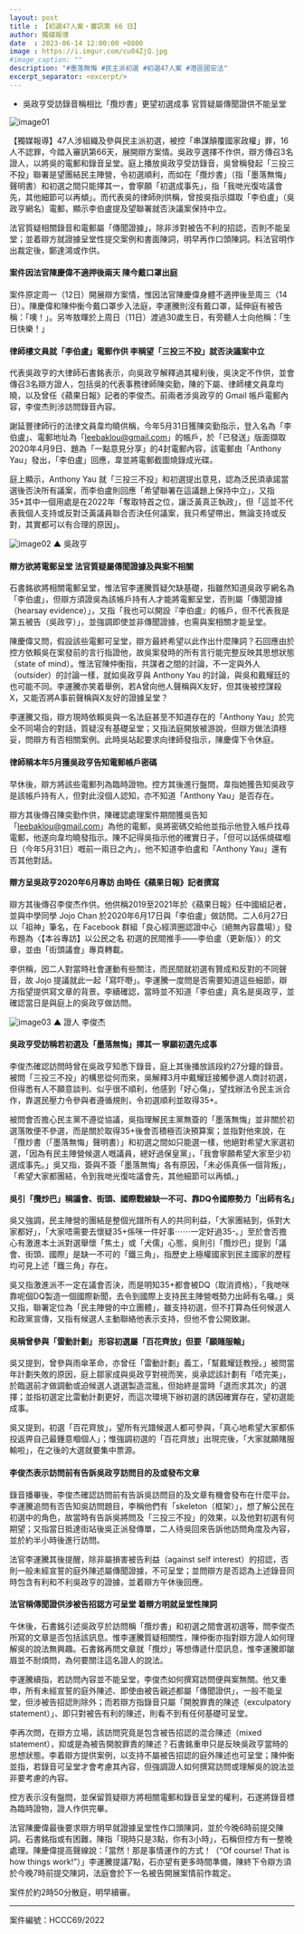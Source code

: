 ```yaml
---
layout: post
title : 【初選47人案・審訊第 66 日】
author: 獨媒報導
date  : 2023-06-14 12:00:00 +0800
image : https://i.imgur.com/cu04ZjQ.jpg
#image_caption: ""
description: "#墨落無悔 #民主派初選 #初選47人案 #港區國安法"
excerpt_separator: <excerpt/>
---
```


- 吳政亨受訪錄音稱相比「攬炒書」更望初選成事 官質疑屬傳聞證供不能呈堂

<excerpt/>

![image01](https://i.imgur.com/ZsnnAjm.png)

【獨媒報導】47人涉組織及參與民主派初選，被控「串謀顛覆國家政權」罪，16人不認罪，今踏入審訊第66天，展開辯方案情。吳政亨選擇不作供，辯方傳召3名證人，以將吳的電郵和錄音呈堂。庭上播放吳政亨受訪錄音，吳曾稱發起「三投三不投」聯署是望團結民主陣營，令初選順利，而如在「攬炒書」（指「墨落無悔」聲明書）和初選之間只能擇其一，會寧願「初選成事先」，指「我哋光復咗議會先，其他細節可以再傾」。而代表吳的律師則供稱，曾按吳指示擷取「李伯盧」（吳政亨網名）電郵，顯示李伯盧提及望聯署就否決議案保持中立。

法官質疑相關錄音和電郵屬「傳聞證據」，除非涉對被告不利的招認，否則不能呈堂；並着辯方就證據呈堂性提交案例和書面陳詞，明早再作口頭陳詞。料法官明作出裁定後，鄭達鴻或作供。

#### 案件因法官陳慶偉不適押後兩天 陳今戴口罩出庭

案件原定周一（12日）開展辯方案情，惟因法官陳慶偉身體不適押後至周三（14日）。陳慶偉和陳仲衡今戴口罩步入法庭，李運騰則沒有戴口罩，延伸庭有被告稱：「噢！」。另岑敖暉於上周日（11日）渡過30歲生日，有旁聽人士向他稱：「生日快樂！」

#### 律師樓文員就「李伯盧」電郵作供 李稱望「三投三不投」就否決議案中立

代表吳政亨的大律師石書銘表示，向吳政亨解釋過其權利後，吳決定不作供，並會傳召3名辯方證人，包括吳的代表事務律師陳奕勤，陳的下屬、律師樓文員韋均曉，以及曾任《蘋果日報》記者的李俊杰。前兩者涉吳政亨的 Gmail 帳戶電郵內容，李俊杰則涉訪問錄音內容。

謝延豐律師行的法律文員韋均曉供稱，今年5月31日獲陳奕勤指示，登入名為「李伯盧」、電郵地址為「leebaklou@gmail.com」的帳戶，於「已發送」版面擷取2020年4月9日、題為「一點意見分享」的4封電郵內容，該電郵由「Anthony Yau」發出，「李伯盧」回應，韋並將電郵截圖燒錄成光碟。

庭上顯示，Anthony Yau 就「三投三不投」和初選提出意見，認為泛民須承諾當選後否決所有議案，而李伯盧則回應「希望聯署在這議題上保持中立」，又指35+其中一個用處是在2022年「奪取特首之位，讓泛黃真正執政」，但「這並不代表我個人支持或反對泛黃議員聯合否決任何議案，我只希望帶出，無論支持或反對，其實都可以有合理的原因」。

![image02](https://i.imgur.com/8tN8m0q.png)
▲ 吳政亨

#### 辯方欲將電郵呈堂 法官質疑屬傳聞證據及與案不相關

石書銘欲將相關電郵呈堂，惟法官李運騰質疑欠缺基礎，指雖然知道吳政亨網名為「李伯盧」，但辯方須證吳為該帳戶持有人才能將電郵呈堂，否則屬「傳聞證據（hearsay evidence）」，又指「我也可以開設『李伯盧』的帳戶，但不代表我是第五被告（吳政亨）」，並強調即使並非傳聞證據，也需與案相關才能呈堂。

陳慶偉又問，假設該些電郵可呈堂，辯方最終希望以此作出什麼陳詞？石回應由於控方依賴吳在案發前的言行指證他，故吳案發時的所有言行能完整反映其思想狀態（state of mind）。惟法官陳仲衡指，共謀者之間的討論，不一定與外人（outsider）的討論一樣，就如吳政亨與 Anthony Yau 的討論，與吳和戴耀廷的也可能不同。李運騰亦笑着舉例，若A曾向他人聲稱與X友好，但其後被控謀殺X，又能否將A事前聲稱與X友好的證據呈堂？

李運騰又指，辯方現時依賴吳與一名法庭甚至不知道存在的「Anthony Yau」於完全不同場合的對話，質疑沒有基礎呈堂；又指法庭開放被游說，但辯方做法須穩妥，問辯方有否相關案例。此時吳站起要求向律師發指示，陳慶偉下令休庭。

#### 律師稱本年5月獲吳政亨告知電郵帳戶密碼

早休後，辯方將該些電郵列為臨時證物。控方其後進行盤問，韋指她獲告知吳政亨是該帳戶持有人，但對此沒個人認知，亦不知道「Anthony Yau」是否存在。

辯方其後傳召陳奕勤作供，陳確認處理案件期間獲吳告知「leebaklou@gmail.com」為他的電郵，吳將密碼交給他並指示他登入帳戶找尋電郵，他遂向韋均曉發指示。陳不記得吳指示他的確實日子，「但可以話係燒碟嗰日（今年5月31日）嘅前一兩日之內」，他不知道李伯盧和「Anthony Yau」還有否其他對話。

#### 辯方呈吳政亨2020年6月專訪 由時任《蘋果日報》記者撰寫

辯方其後傳召李俊杰作供。他供稱2019至2021年於《蘋果日報》任中國組記者，並與中學同學 Jojo Chan 於2020年6月17日與「李伯盧」做訪問。二人6月27日以「祖神」筆名，在 Facebook 群組「良心經濟圈認證中心（絕無內容農場）」發布題為〈【本谷專訪】以公民之名 初選的民間推手——李伯盧（更新版）〉的文章，並由「街頭議會」專頁轉載。

李供稱，因二人對當時社會運動有些關注，而民間就初選有贊成和反對的不同聲音，故 Jojo 提議就此一起「寫吓嘢」。李運騰一度問是否需要知道這些細節，辯方指望提供寫文章的背景。李續確認，當時並不知道「李伯盧」真名是吳政亨，並確認當日是與庭上的吳政亨做訪問。

![image03](https://i.imgur.com/qjVk6vM.png)
▲ 證人 李俊杰

#### 吳政亨受訪稱若初選及「墨落無悔」擇其一 寧願初選先成事

李俊杰確認訪問時曾在吳政亨知悉下錄音，庭上其後播放該段約27分鐘的錄音。被問「三投三不投」的構思從何而來，吳解釋3月中戴耀廷接觸參選人商討初選，但得悉有人不願意談判、似乎很不順利，他感到「好心傷」，望找辦法令民主派合作，靠選民壓力令參與者遵循規則，令初選順利並取得35+。

被問會否擔心民主黨不遵從協議，吳指理解民主黨無簽的「墨落無悔」並非關於初選落敗便不參選，而是關於取得35+後會否積極否決預算案；並指對他來說，在「攬炒書（「墨落無悔」聲明書）」和初選之間如只能選一樣，他絕對希望大家選初選，「因為有民主陣營候選人嘅議員，總好過保皇黨」，「我會寧願希望大家至少初選成事先。」吳又指，簽與不簽「墨落無悔」各有原因，「未必係真係一個背叛」，「希望大家都團結，令到我哋光復咗議會先，其他細節可以再傾。」

#### 吳引「攬炒巴」稱議會、街頭、國際戰線缺一不可、靠DQ令國際勢力「出師有名」

吳又強調，民主陣營的團結是整個光譜所有人的共同利益，「大家團結到，係對大家都好」，「大家唔需要去懷疑35+係咪一件好事⋯⋯一定好過35-。」至於會否擔心有激進本土派對選舉懷「焦土」或「犬儒」心態，吳則引「攬炒巴」提到「議會、街頭、國際」是缺一不可的「鐵三角」，指歷史上極權國家到民主國家的歷程均可見上述「鐵三角」存在。

吳又指激進派不一定在議會否決，而是明知35+都會被DQ（取消資格），「我哋咪靠呢個DQ製造一個國際新聞，去令到國際上支持民主陣營嘅勢力出師有名囉。」吳又指，聯署定位為「民主陣營的中立團體」，雖支持初選，但不打算為任何候選人和政黨宣傳，又指有候選人主動聯絡他表示支持，但他不會公開致謝。

#### 吳稱曾參與「雷動計劃」 形容初選屬「百花齊放」但要「願賭服輸」

吳又提到，曾參與雨傘革命，亦曾任「雷動計劃」義工，「幫戴耀廷教授。」被問當年計劃失敗的原因，庭上鄒家成與吳政亨對視而笑，吳承認該計劃有「唔完美」，於臨選前才做調動或迫候選人退選製造混亂，但始終是當時「退而求其次」的選擇；並指初選定比雷動計劃更好，而這次環境下辦初選的誘因確實存在，望初選能成事。

吳又提到，初選「百花齊放」，望所有光譜候選人都可參與，「真心地希望大家都係投返畀自己最鍾意嗰個人」；惟強調初選的「百花齊放」出現完後，「大家就願賭服輸啦」，在之後的大選就要集中票源。

#### 李俊杰表示訪問前有告訴吳政亨訪問目的及或發布文章

錄音播畢後，李俊杰確認訪問前有告訴吳訪問目的及文章有機會發布在什麼平台。李運騰追問有否告知吳訪問題目，李稱他們有「skeleton（框架）」，想了解公民在初選中的角色，故當時有告訴吳將問及「三投三不投」的效果，以及他對初選有何期望；又指當日抵達街站後吳正派發傳單，二人待吳回來告訴他訪問角度及內容，並於約半小時後進行訪問。

法官李運騰其後提醒，除非屬損害被告利益（against self interest）的招認，否則一般未經宣誓的庭外陳述屬傳聞證據，不可呈堂；並問辯方是否認為上述錄音同時包含有利和不利吳政亨的證據，並着辯方午休後回應。

#### 法官稱傳聞證供涉被告招認方可呈堂 着辯方明就呈堂性陳詞

午休後，石書銘引述吳政亨於訪問稱「攬炒書」和初選之間會選初選等，問李俊杰所寫的文章是否包括該訊息。惟李運騰質疑相關性，陳仲衡亦指對辯方證人如何理解吳的說法無興趣。石書銘再問文章就「攬炒」等想傳遞什麼訊息，惟李運騰即皺眉並不耐煩問，為何要關注這名證人的說法。

李運騰續指，若訪問內容並不能呈堂，李俊杰如何撰寫訪問便與案無關。他又重申，所有未經宣誓的庭外陳述、即使由被告親述都屬「傳聞證供」，一般不能呈堂，但涉被告招認則除外；而若辯方指錄音只屬「開脫罪責的陳述（exculpatory statement）」、即只對被告有利的陳述，則看不到有任何基礎可呈堂。

李再次問，在辯方立場，該訪問究竟是包含被告招認的混合陳述（mixed statement），抑或是為被告開脫罪責的陳述？石書銘重申只是反映吳政亨當時的思想狀態。李着辯方提供案例，以支持不屬被告招認的庭外陳述也可呈堂；陳仲衡並指，若錄音可呈堂才會考慮其內容，但強調證人如何撰寫訪問或理解吳的說法並非要考慮的內容。

控方表示沒有盤問，並保留質疑辯方將相關電郵和錄音呈堂的權利，石遂將錄音標為臨時證物，證人作供完畢。

法官陳慶偉最後要求辯方明早就證據呈堂性作口頭陳詞，並於今晚6時前提交陳詞。石書銘指或有困難，陳指「現時只是3點，你有3小時」，石稱但控方有一整晚處理。陳慶偉提高聲線說：「當然！那是事情運作的方式！（“Of course! That is how things work!”）」李運騰提議7點，石亦望有更多時間準備，陳終下令辯方須於今晚7時前提交陳詞，法庭會於下一名被告開展案情前作裁定。

案件於約2時50分散庭，明早續審。

---

案件編號：HCCC69/2022

